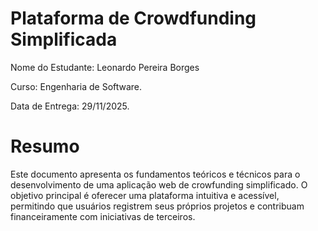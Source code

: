 # Plataforma de Crowdfunding Simplificada

Nome do Estudante: Leonardo Pereira Borges

Curso: Engenharia de Software.

Data de Entrega: 29/11/2025.

# Resumo

Este documento apresenta os fundamentos teóricos e técnicos para o desenvolvimento de uma aplicação web de crowfunding simplificado. O objetivo principal é oferecer uma plataforma intuitiva e acessível, permitindo que usuários registrem seus próprios projetos e contribuam financeiramente com iniciativas de terceiros.
			
